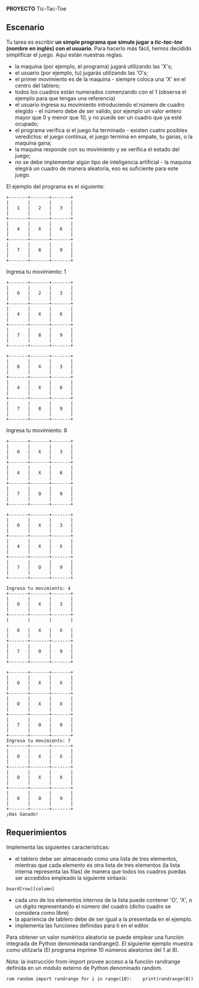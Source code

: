 **PROYECTO** Tic-Tac-Toe

## Escenario

Tu tarea es escribir  **un simple programa que simule jugar a  _tic-tac-toe_  (nombre en inglés) con el usuario**. Para hacerlo más fácil, hemos decidido simplificar el juego. Aquí están nuestras reglas:

-   la maquina (por ejemplo, el programa) jugará utilizando las  'X's;
-   el usuario (por ejemplo, tu) jugarás utilizando las  'O's;
-   el primer movimiento es de la maquina - siempre coloca una  'X'  en el centro del tablero;
-   todos los cuadros están numerados comenzando con el  1  (observa el ejemplo para que tengas una referencia)
-   el usuario ingresa su movimiento introduciendo el número de cuadro elegido - el número debe de ser valido, por ejemplo un valor entero mayor que  0  y menor que  10, y no puede ser un cuadro que ya esté ocupado;
-   el programa verifica si el juego ha terminado - existen cuatro posibles veredictos: el juego continua, el juego termina en empate, tu ganas, o la maquina gana;
-   la maquina responde con su movimiento y se verifica el estado del juego;
-   no se debe implementar algún tipo de inteligencia artificial - la maquina elegirá un cuadro de manera aleatoria, eso es suficiente para este juego.

El ejemplo del programa es el siguiente:

```
+-------+-------+-------+
|       |       |       |
|   1   |   2   |   3   |
|       |       |       |
+-------+-------+-------+
|       |       |       |
|   4   |   X   |   6   |
|       |       |       |
+-------+-------+-------+
|       |       |       |
|   7   |   8   |   9   |
|       |       |       |
+-------+-------+-------+
```
Ingresa tu movimiento: 1
```
+-------+-------+-------+
|       |       |       |
|   O   |   2   |   3   |
|       |       |       |
+-------+-------+-------+
|       |       |       |
|   4   |   X   |   6   |
|       |       |       |
+-------+-------+-------+
|       |       |       |
|   7   |   8   |   9   |
|       |       |       |
+-------+-------+-------+
```

```
+-------+-------+-------+
|       |       |       |
|   O   |   X   |   3   |
|       |       |       |
+-------+-------+-------+
|       |       |       |
|   4   |   X   |   6   |
|       |       |       |
+-------+-------+-------+
|       |       |       |
|   7   |   8   |   9   |
|       |       |       |
+-------+-------+-------+
```
Ingresa tu movimiento: 8
```
+-------+-------+-------+
|       |       |       |
|   O   |   X   |   3   |
|       |       |       |
+-------+-------+-------+
|       |       |       |
|   4   |   X   |   6   |
|       |       |       |
+-------+-------+-------+
|       |       |       |
|   7   |   O   |   9   |
|       |       |       |
+-------+-------+-------+
```
```
+-------+-------+-------+
|       |       |       |
|   O   |   X   |   3   |
|       |       |       |
+-------+-------+-------+
|       |       |       |
|   4   |   X   |   X   |
|       |       |       |
+-------+-------+-------+
|       |       |       |
|   7   |   O   |   9   |
|       |       |       |
+-------+-------+-------+
```

```
Ingresa tu movimiento: 4
+-------+-------+-------+
|       |       |       |
|   O   |   X   |   3   |
|       |       |       |
+-------+-------+-------+
|       |       |       |

|   O   |   X   |   X   |
|       |       |       |
+-------+-------+-------+
|       |       |       |
|   7   |   O   |   9   |
|       |       |       |
+-------+-------+-------+

+-------+-------+-------+
|       |       |       |
|   O   |   X   |   X   |
|       |       |       |
+-------+-------+-------+
|       |       |       |
|   O   |   X   |   X   |
|       |       |       |
+-------+-------+-------+
|       |       |       |
|   7   |   O   |   9   |
|       |       |       |
+-------+-------+-------+
Ingresa tu movimiento: 7
+-------+-------+-------+
|       |       |       |
|   O   |   X   |   X   |
|       |       |       |
+-------+-------+-------+
|       |       |       |
|   O   |   X   |   X   |
|       |       |       |
+-------+-------+-------+
|       |       |       |
|   O   |   O   |   9   |
|       |       |       |
+-------+-------+-------+
¡Has Ganado!
```
## Requerimientos

Implementa las siguientes características:

-   el tablero debe ser almacenado como una lista de tres elementos, mientras que cada elemento es otra lista de tres elementos (la lista interna representa las filas) de manera que todos los cuadros puedas ser accedidos empleado la siguiente sintaxis:

  

```
board[row][column] 
```

  

-   cada uno de los elementos internos de la lista puede contener  'O',  'X', o un digito representando el número del cuadro (dicho cuadro se considera como libre)
-   la apariencia de tablero debe de ser igual a la presentada en el ejemplo.
-   implementa las funciones definidas para ti en el editor.

  

Para obtener un valor numérico aleatorio se puede emplear una función integrada de Python denominada  randrange(). El siguiente ejemplo muestra como utilizarla (El programa imprime 10 números aleatorios del 1 al 8).

Nota: la instrucción  from-import  provee acceso a la función  randrange  definida en un módulo externo de Python denominado  random.

```
rom random import randrange for i in range(10):    print(randrange(8))
```